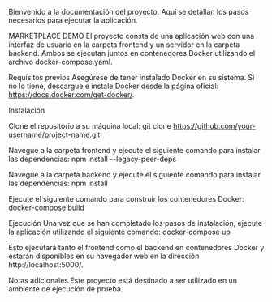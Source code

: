 Bienvenido a la documentación del proyecto. Aquí se detallan los pasos necesarios para ejecutar la aplicación.

MARKETPLACE DEMO
El proyecto consta de una aplicación web con una interfaz de usuario en la carpeta frontend y un servidor en la carpeta backend. Ambos se ejecutan juntos en contenedores Docker utilizando el archivo docker-compose.yaml.

Requisitos previos
Asegúrese de tener instalado Docker en su sistema. Si no lo tiene, descargue e instale Docker desde la página oficial: https://docs.docker.com/get-docker/.

Instalación

Clone el repositorio a su máquina local:
git clone https://github.com/your-username/project-name.git

Navegue a la carpeta frontend y ejecute el siguiente comando para instalar las dependencias:
npm install --legacy-peer-deps

Navegue a la carpeta backend y ejecute el siguiente comando para instalar las dependencias:
npm install

Ejecute el siguiente comando para construir los contenedores Docker:
docker-compose build

Ejecución
Una vez que se han completado los pasos de instalación, ejecute la aplicación utilizando el siguiente comando:
docker-compose up

Esto ejecutará tanto el frontend como el backend en contenedores Docker y estarán disponibles en su navegador web en la dirección http://localhost:5000/.

Notas adicionales
Este proyecto está destinado a ser utilizado en un ambiente de ejecución de prueba.
